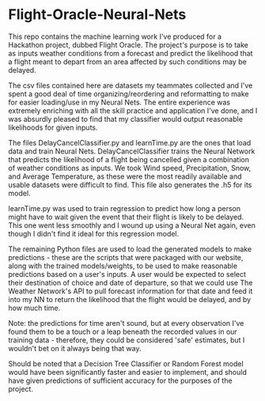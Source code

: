 # Flight-Oracle-Neural-Nets
This repo contains the machine learning work I've produced for a Hackathon project, dubbed Flight Oracle. The project's purpose is to
take as inputs weather conditions from a forecast and predict the likelihood that a flight meant to depart from an area affected
by such conditions may be delayed.

The csv files contained here are datasets my teammates collected and I've spent a good deal of time organizing/reordering and
reformatting to make for easier loading/use in my Neural Nets. The entire experience was extremely enriching with all the skill practice
and application I've done, and I was absurdly pleased to find that my classifier would output reasonable likelihoods for given inputs.

The files DelayCancelClassifier.py and learnTime.py are the ones that load data and train Neural Nets. DelayCancelClassifier trains
the Neural Network that predicts the likelihood of a flight being cancelled given a combination of weather conditions as inputs. We took
Wind speed, Precipitation, Snow, and Average Temperature, as these were the most readily available and usable datasets were difficult to
find. This file also generates the .h5 for its model.

learnTime.py was used to train regression to predict how long a person might have to wait given the event that their flight is likely to
be delayed. This one went less smoothly and I wound up using a Neural Net again, even though I didn't find it ideal for this regression
model.

The remaining Python files are used to load the generated models to make predictions - these are the scripts that were packaged with 
our website, along with the trained models/weights, to be used to make reasonable predictions based on a user's inputs. A user would be
expected to select their destination of choice and date of departure, so that we could use The Weather Network's API to pull forecast
information for that date and feed it into my NN to return the likelihood that the flight would be delayed, and by how much time.

Note: the predictions for time aren't sound, but at every observation I've found them to be a touch or a leap beneath the recorded
values in our training data - therefore, they could be considered 'safe' estimates, but I wouldn't bet on it always being that way.

Should be noted that a Decision Tree Classifier or Random Forest model would have been significantly faster and easier to implement, and should have given predictions of sufficient accuracy for the purposes of the project.
